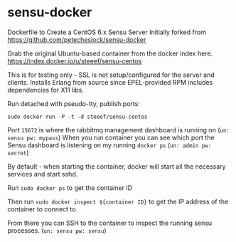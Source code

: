 sensu-docker
============

Dockerfile to Create a CentOS 6.x Sensu Server
Initially forked from https://github.com/petecheslock/sensu-docker

Grab the original Ubuntu-based container from the docker index here.  https://index.docker.io/u/steeef/sensu-centos

This is for testing only - SSL is not setup/configured for the server and clients.
Installs Erlang from source since EPEL-provided RPM includes dependencies for
X11 libs.

Run detached with pseudo-tty, publish ports:
```
sudo docker run -P -t -d steeef/sensu-centos
```

Port `15672` is where the rabbitmq management dashboard is running on (`un: sensu pw: mypass`)
When you run container you can see which port the Sensu dashboard is listening on my running `docker ps` (`un: admin pw: secret`)

By default - when starting the container, docker will start all the necessary services and start sshd.

Run `sudo docker ps` to get the container ID

Then run `sudo docker inspect ${container ID}` to get the IP address of the container to connect to.

From there you can SSH to the container to inspect the running sensu processes. (`un: sensu pw: sensu`)
